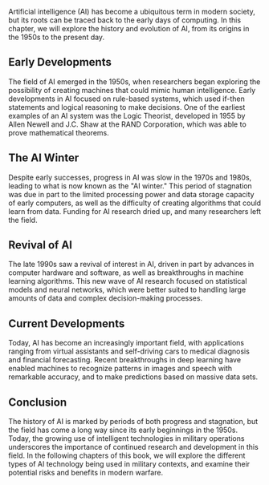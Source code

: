 
Artificial intelligence (AI) has become a ubiquitous term in modern society, but its roots can be traced back to the early days of computing. In this chapter, we will explore the history and evolution of AI, from its origins in the 1950s to the present day.

Early Developments
------------------

The field of AI emerged in the 1950s, when researchers began exploring the possibility of creating machines that could mimic human intelligence. Early developments in AI focused on rule-based systems, which used if-then statements and logical reasoning to make decisions. One of the earliest examples of an AI system was the Logic Theorist, developed in 1955 by Allen Newell and J.C. Shaw at the RAND Corporation, which was able to prove mathematical theorems.

The AI Winter
-------------

Despite early successes, progress in AI was slow in the 1970s and 1980s, leading to what is now known as the "AI winter." This period of stagnation was due in part to the limited processing power and data storage capacity of early computers, as well as the difficulty of creating algorithms that could learn from data. Funding for AI research dried up, and many researchers left the field.

Revival of AI
-------------

The late 1990s saw a revival of interest in AI, driven in part by advances in computer hardware and software, as well as breakthroughs in machine learning algorithms. This new wave of AI research focused on statistical models and neural networks, which were better suited to handling large amounts of data and complex decision-making processes.

Current Developments
--------------------

Today, AI has become an increasingly important field, with applications ranging from virtual assistants and self-driving cars to medical diagnosis and financial forecasting. Recent breakthroughs in deep learning have enabled machines to recognize patterns in images and speech with remarkable accuracy, and to make predictions based on massive data sets.

Conclusion
----------

The history of AI is marked by periods of both progress and stagnation, but the field has come a long way since its early beginnings in the 1950s. Today, the growing use of intelligent technologies in military operations underscores the importance of continued research and development in this field. In the following chapters of this book, we will explore the different types of AI technology being used in military contexts, and examine their potential risks and benefits in modern warfare.
